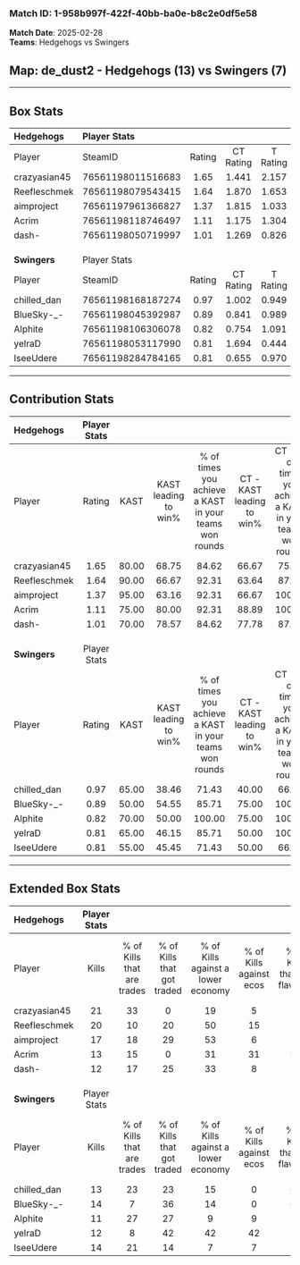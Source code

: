 ### Match ID: 1-958b997f-422f-40bb-ba0e-b8c2e0df5e58  
**Match Date**: 2025-02-28  
**Teams**: Hedgehogs vs Swingers  

## **Map**: de_dust2 - Hedgehogs (13) vs Swingers (7)  
---  

## Box Stats  

| **Hedgehogs** | Player Stats      |        |           |          |       |       |       |         |        |      |     |
| :- | :- | :-: | :-: | :-: | :-: | :-: | :-: | :-: | :-: | :-: | :-: |
| Player        | SteamID           | Rating | CT Rating | T Rating | KAST  |  ADR  | Kills | Assists | Deaths | K/D  | HS% |
| crazyasian45  | 76561198011516683 |  1.65  |   1.441   |  2.157   | 80.00 | 115.2 |  21   |    9    |   12   | 1.75 | 76  |
| Reefleschmek  | 76561198079543415 |  1.64  |   1.870   |  1.653   | 90.00 | 106.6 |  20   |    7    |   12   | 1.67 | 20  |
| aimproject    | 76561197961366827 |  1.37  |   1.815   |  1.033   | 95.00 | 84.6  |  17   |    7    |   16   | 1.06 | 35  |
| Acrim         | 76561198118746497 |  1.11  |   1.175   |  1.304   | 75.00 | 72.0  |  13   |    6    |   12   | 1.08 | 46  |
| dash-         | 76561198050719997 |  1.01  |   1.269   |  0.826   | 70.00 | 69.9  |  12   |    8    |   13   | 0.92 | 66  |
|               |                   |        |           |          |       |       |       |         |        |      |     |
|               |                   |        |           |          |       |       |       |         |        |      |     |
|               |                   |        |           |          |       |       |       |         |        |      |     |
| **Swingers**  | Player Stats      |        |           |          |       |       |       |         |        |      |     |
| Player        | SteamID           | Rating | CT Rating | T Rating | KAST  |  ADR  | Kills | Assists | Deaths | K/D  | HS% |
| chilled_dan   | 76561198168187274 |  0.97  |   1.002   |  0.949   | 65.00 | 78.8  |  13   |    4    |   15   | 0.87 | 46  |
| BlueSky-_-    | 76561198045392987 |  0.89  |   0.841   |  0.989   | 50.00 | 86.8  |  14   |    2    |   16   | 0.88 | 57  |
| Alphite       | 76561198106306078 |  0.82  |   0.754   |  1.091   | 70.00 | 77.0  |  11   |    7    |   19   | 0.58 | 81  |
| yelraD        | 76561198053117990 |  0.81  |   1.694   |  0.444   | 65.00 | 64.4  |  12   |    6    |   18   | 0.67 | 58  |
| IseeUdere     | 76561198284784165 |  0.81  |   0.655   |  0.970   | 55.00 | 53.3  |  14   |    0    |   16   | 0.88 | 42  |
---  

## Contribution Stats  

| **Hedgehogs** | Player Stats |       |                      |                                                        |                           |                                                             |                          |                                                            |
| :- | :-: | :-: | :-: | :-: | :-: | :-: | :-: | :-: |
| Player        |    Rating    | KAST  | KAST leading to win% | % of times you achieve a KAST in your teams won rounds | CT - KAST leading to win% | CT - % of times you achieve a KAST in your teams won rounds | T - KAST leading to win% | T - % of times you achieve a KAST in your teams won rounds |
| crazyasian45  |     1.65     | 80.00 |        68.75         |                         84.62                          |           66.67           |                            75.00                            |          71.43           |                           100.00                           |
| Reefleschmek  |     1.64     | 90.00 |        66.67         |                         92.31                          |           63.64           |                            87.50                            |          71.43           |                           100.00                           |
| aimproject    |     1.37     | 95.00 |        63.16         |                         92.31                          |           66.67           |                           100.00                            |          57.14           |                           80.00                            |
| Acrim         |     1.11     | 75.00 |        80.00         |                         92.31                          |           88.89           |                           100.00                            |          66.67           |                           80.00                            |
| dash-         |     1.01     | 70.00 |        78.57         |                         84.62                          |           77.78           |                            87.50                            |          80.00           |                           80.00                            |
|               |              |       |                      |                                                        |                           |                                                             |                          |                                                            |
|               |              |       |                      |                                                        |                           |                                                             |                          |                                                            |
|               |              |       |                      |                                                        |                           |                                                             |                          |                                                            |
| **Swingers**  | Player Stats |       |                      |                                                        |                           |                                                             |                          |                                                            |
| Player        |    Rating    | KAST  | KAST leading to win% | % of times you achieve a KAST in your teams won rounds | CT - KAST leading to win% | CT - % of times you achieve a KAST in your teams won rounds | T - KAST leading to win% | T - % of times you achieve a KAST in your teams won rounds |
| chilled_dan   |     0.97     | 65.00 |        38.46         |                         71.43                          |           40.00           |                            66.67                            |          37.50           |                           75.00                            |
| BlueSky-_-    |     0.89     | 50.00 |        54.55         |                         85.71                          |           75.00           |                           100.00                            |          42.86           |                           75.00                            |
| Alphite       |     0.82     | 70.00 |        50.00         |                         100.00                         |           75.00           |                           100.00                            |          40.00           |                           100.00                           |
| yelraD        |     0.81     | 65.00 |        46.15         |                         85.71                          |           50.00           |                           100.00                            |          42.86           |                           75.00                            |
| IseeUdere     |     0.81     | 55.00 |        45.45         |                         71.43                          |           50.00           |                            66.67                            |          42.86           |                           75.00                            |
---  

## Extended Box Stats  

| **Hedgehogs** | Player Stats |                            |                            |                                    |                         |                              |                                 |        |                             |                                     |                          |                               |                            |
| :- | :-: | :-: | :-: | :-: | :-: | :-: | :-: | :-: | :-: | :-: | :-: | :-: | :-: |
| Player        |    Kills     | % of Kills that are trades | % of Kills that got traded | % of Kills against a lower economy | % of Kills against ecos | % of Kills that are flawless | % of Kills that are close duels | Deaths | % of Deaths that get traded | % of Deaths against a lower economy | % of Deaths against ecos | % of Deaths that are flawless | % of Deaths that are close |
| crazyasian45  |      21      |             33             |             0              |                 19                 |            5            |              71              |                5                |   12   |             25              |                 50                  |            8             |              67               |             0              |
| Reefleschmek  |      20      |             10             |             20             |                 50                 |           15            |              75              |               10                |   12   |             42              |                 33                  |            0             |              50               |             0              |
| aimproject    |      17      |             18             |             29             |                 53                 |            6            |              59              |               12                |   16   |             31              |                 31                  |            0             |              69               |             6              |
| Acrim         |      13      |             15             |             0              |                 31                 |           31            |              92              |                8                |   12   |              8              |                 33                  |            0             |              50               |             0              |
| dash-         |      12      |             17             |             25             |                 33                 |            8            |              75              |                0                |   13   |             31              |                 38                  |            0             |              54               |             8              |
|               |              |                            |                            |                                    |                         |                              |                                 |        |                             |                                     |                          |                               |                            |
|               |              |                            |                            |                                    |                         |                              |                                 |        |                             |                                     |                          |                               |                            |
|               |              |                            |                            |                                    |                         |                              |                                 |        |                             |                                     |                          |                               |                            |
| **Swingers**  | Player Stats |                            |                            |                                    |                         |                              |                                 |        |                             |                                     |                          |                               |                            |
| Player        |    Kills     | % of Kills that are trades | % of Kills that got traded | % of Kills against a lower economy | % of Kills against ecos | % of Kills that are flawless | % of Kills that are close duels | Deaths | % of Deaths that get traded | % of Deaths against a lower economy | % of Deaths against ecos | % of Deaths that are flawless | % of Deaths that are close |
| chilled_dan   |      13      |             23             |             23             |                 15                 |            0            |              62              |                0                |   15   |              7              |                 27                  |            13            |              87               |             7              |
| BlueSky-_-    |      14      |             7              |             36             |                 14                 |            0            |              64              |                0                |   16   |              0              |                 13                  |            13            |              50               |             6              |
| Alphite       |      11      |             27             |             27             |                 9                  |            9            |              55              |                0                |   19   |             26              |                 16                  |            11            |              58               |             11             |
| yelraD        |      12      |             8              |             42             |                 42                 |           42            |              58              |                8                |   18   |             28              |                 17                  |            11            |              78               |             11             |
| IseeUdere     |      14      |             21             |             14             |                 7                  |            7            |              50              |                7                |   16   |              6              |                 19                  |            13            |              100              |             0              |
